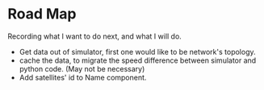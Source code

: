 # Road Map

Recording what I want to do next, and what I will do.

- Get data out of simulator, first one would like to be network's topology.
- cache the data, to migrate the speed difference between simulator and python code. (May not be necessary)
- Add satellites' id to Name component.